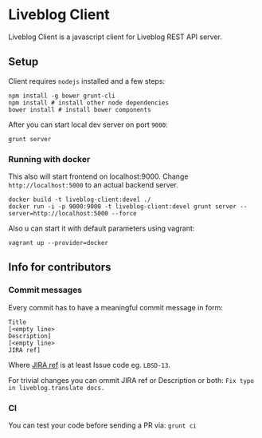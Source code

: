 # Liveblog Client
Liveblog Client is a javascript client for Liveblog REST API server.

## Setup

Client requires `nodejs` installed and a few steps:
```
npm install -g bower grunt-cli
npm install # install other node dependencies
bower install # install bower components
```
After you can start local dev server on port `9000`:
```
grunt server
```

### Running with docker
This also will start frontend on localhost:9000.
Change `http://localhost:5000` to an actual backend server.
```
docker build -t liveblog-client:devel ./
docker run -i -p 9000:9000 -t liveblog-client:devel grunt server --server=http://localhost:5000 --force
```

Also u can start it with default parameters using vagrant:
```
vagrant up --provider=docker
```

## Info for contributors

### Commit messages

Every commit has to have a meaningful commit message in form:

```
Title
[<empty line>
Description]
[<empty line>
JIRA ref]
```

Where [JIRA ref](https://confluence.atlassian.com/display/FISHEYE/Using+smart+commits) is at least Issue code eg. ```LBSD-13```.

For trivial changes you can ommit JIRA ref or Description or both: ```Fix typo in liveblog.translate docs.```

### CI

You can test your code before sending a PR via: ```grunt ci```
